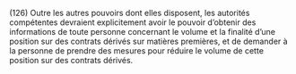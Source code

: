 (126) Outre les autres pouvoirs dont elles disposent, les autorités compétentes devraient explicitement avoir le pouvoir d’obtenir des informations de toute personne concernant le volume et la finalité d’une position sur des contrats dérivés sur matières premières, et de demander à la personne de prendre des mesures pour réduire le volume de cette position sur des contrats dérivés.